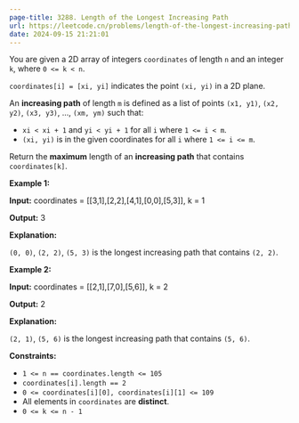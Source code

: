 ```yaml
---
page-title: 3288. Length of the Longest Increasing Path
url: https://leetcode.cn/problems/length-of-the-longest-increasing-path/description/
date: 2024-09-15 21:21:01
---
```

You are given a 2D array of integers `coordinates` of length `n` and an integer `k`, where `0 <= k < n`.

`coordinates[i] = [xi, yi]` indicates the point `(xi, yi)` in a 2D plane.

An **increasing path** of length `m` is defined as a list of points `(x1, y1)`, `(x2, y2)`, `(x3, y3)`, ..., `(xm, ym)` such that:

-   `xi < xi + 1` and `yi < yi + 1` for all `i` where `1 <= i < m`.
-   `(xi, yi)` is in the given coordinates for all `i` where `1 <= i <= m`.

Return the **maximum** length of an **increasing path** that contains `coordinates[k]`.

**Example 1:**

**Input:** coordinates = \[\[3,1\],\[2,2\],\[4,1\],\[0,0\],\[5,3\]\], k = 1

**Output:** 3

**Explanation:**

`(0, 0)`, `(2, 2)`, `(5, 3)` is the longest increasing path that contains `(2, 2)`.

**Example 2:**

**Input:** coordinates = \[\[2,1\],\[7,0\],\[5,6\]\], k = 2

**Output:** 2

**Explanation:**

`(2, 1)`, `(5, 6)` is the longest increasing path that contains `(5, 6)`.

**Constraints:**

-   `1 <= n == coordinates.length <= 105`
-   `coordinates[i].length == 2`
-   `0 <= coordinates[i][0], coordinates[i][1] <= 109`
-   All elements in `coordinates` are **distinct**.
-   `0 <= k <= n - 1`
